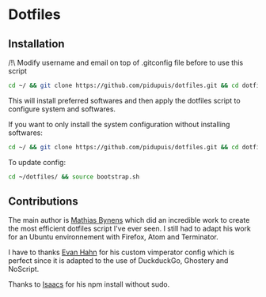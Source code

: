 # Dotfiles

## Installation

/!\ Modify username and email on top of .gitconfig file before to use this script

```bash
cd ~/ && git clone https://github.com/pidupuis/dotfiles.git && cd dotfiles/ && bash install.sh
```
This will install preferred softwares and then apply the dotfiles script to configure system and softwares.

If you want to only install the system configuration without installing softwares:

```bash
cd ~/ && git clone https://github.com/pidupuis/dotfiles.git && cd dotfiles/ && source bootstrap.sh
```

To update config:

```bash
cd ~/dotfiles/ && source bootstrap.sh
```


## Contributions
The main author is [Mathias Bynens](https://mathiasbynens.be/) which did an incredible work to create the most efficient dotfiles script I've ever seen. I still had to adapt his work for an Ubuntu environnement with Firefox, Atom and Terminator.

I have to thanks [Evan Hahn](http://evanhahn.com/) for his custom vimperator config which is perfect since it is adapted to the use of DuckduckGo, Ghostery and NoScript. 

Thanks to [Isaacs](https://gist.github.com/isaacs/579814) for his npm install without sudo.
